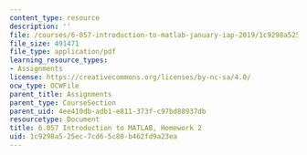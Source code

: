 ```yaml
---
content_type: resource
description: ''
file: /courses/6-057-introduction-to-matlab-january-iap-2019/1c9298a525ec7cd65c80b462fd9a23ea_MIT6_057IAP19_hw2.pdf
file_size: 491471
file_type: application/pdf
learning_resource_types:
- Assignments
license: https://creativecommons.org/licenses/by-nc-sa/4.0/
ocw_type: OCWFile
parent_title: Assignments
parent_type: CourseSection
parent_uid: 4ee410db-adb1-e811-373f-c97bd88937db
resourcetype: Document
title: 6.057 Introduction to MATLAB, Homework 2
uid: 1c9298a5-25ec-7cd6-5c80-b462fd9a23ea
---
```

